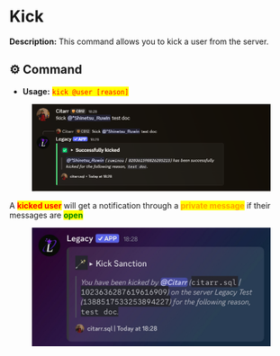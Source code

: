 # Kick

**Description:** This command allows you to kick a user from the server.

## ⚙️ Command

* **Usage:**  <mark style="color:red;">`kick @user [reason]`</mark>

<figure><img src="../../.gitbook/assets/image (23).png" alt=""><figcaption></figcaption></figure>

A <mark style="color:red;">**kicked user**</mark> will get a notification through a <mark style="color:orange;">**private message**</mark> if their messages are <mark style="color:green;">**open**</mark>

<figure><img src="../../.gitbook/assets/image (25).png" alt=""><figcaption></figcaption></figure>
